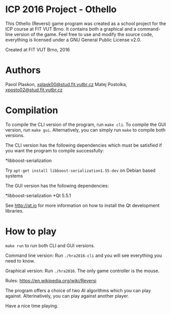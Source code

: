 ICP 2016 Project - Othello
==========================

This Othello (Reversi) game program was created as a school project for the ICP
course at FIT VUT Brno. It contains both a graphical and a command-line version
of the game. Feel free to use and modify the source code, everything is licensed
under a GNU General Public License v2.0.

Created at FIT VUT Brno, 2016

Authors
=======
Pavol Plaskon, xplask00@stud.fit.vutbr.cz
Matej Postolka, xposto02@stud.fit.vutbr.cz

Compilation
===========
To compile the CLI version of the program, run `make cli`. To compile the GUI
version, run `make gui`. Alternatively, you can simply run `make` to compile
both versions.

The CLI version has the following dependencies which must be satisfied if you
want the program to compile successfully:

*libboost-serialization

Try `apt-get install libboost-serialization1.55-dev` on Debian based systems

The GUI version has the following dependencies:

*libboost-serialization
*Qt 5.5.1

See http://qt.io for more information on how to install the Qt development
libraries.

How to play
===========
`make run` to run both CLI and GUI versions.

Command line version:
  Run `./hra2016-cli` and you will see everything you need to know.

Graphical version:
  Run `./hra2016`. The only game controller is the mouse.

Rules: https://en.wikipedia.org/wiki/Reversi

The program offers a choice of two AI algorithms which you can play against.
Alterinatively, you can play against another player.

Have a nice time playing.
